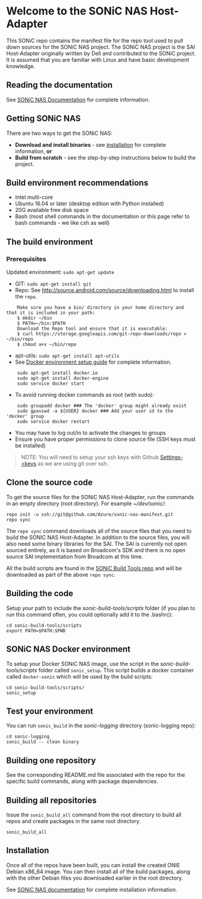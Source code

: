 
Welcome to the SONiC NAS Host-Adapter
======================================
This SONiC repo contains the manifest file for the repo tool used to pull down sources for the SONiC NAS project. The SONiC NAS project is the SAI Host-Adapter originally written by Dell and contributed to the SONiC project. It is assumed that you are familiar with Linux and have basic development knowledge.   

Reading the documentation
-------------------------
See [SONiC NAS Documentation](https://github.com/Azure/sonic-nas-manifest/wiki) for complete information.

Getting SONiC NAS
-----------------
There are two ways to get the SONiC NAS:

- **Download and install binaries** - see [installation](#Installation) for complete information, **or**
- **Build from scratch** - see the step-by-step instructions below to build the project.
 
Build environment recommendations
---------------------------------
- Intel multi-core
- Ubuntu 16.04 or later (desktop edition with Python installed)
- 20G available free disk space
- Bash (most shell commands in the documentation or this page refer to bash commands - we like csh as well)

The build environment
----------------------
### Prerequisites

Updated environment: `sudo apt-get update`
- GIT: `sudo apt-get install git`
- Repo: See http://source.android.com/source/downloading.html to install the `repo`.
```
    Make sure you have a bin/ directory in your home directory and that it is included in your path:
    $ mkdir ~/bin
    $ PATH=~/bin:$PATH
    Download the Repo tool and ensure that it is executable:
    $ curl https://storage.googleapis.com/git-repo-downloads/repo > ~/bin/repo
    $ chmod a+x ~/bin/repo
```
- apt-utils: `sudo apt-get install apt-utils`
- See [Docker environment setup guide](https://docs.docker.com/engine/installation/linux/ubuntulinux/) for complete information.
```
    sudo apt-get install docker.io
    sudo apt-get install docker-engine
    sudo service docker start
```
- To avoid running docker commands as root (with sudo):
```
    sudo groupadd docker ### The 'docker' group might already exist
    sudo gpasswd -a ${USER} docker ### Add your user id to the 'docker' group
    sudo service docker restart
```
- You may have to log out/in to activate the changes to groups   
- Ensure you have proper permissions to clone source file (SSH keys must be installed)

> NOTE: You will need to setup your ssh keys with Github [Settings->keys](https://github.com/settings/keys) as we are using git over ssh. 

Clone the source code
---------------------
To get the source files for the SONiC NAS Host-Adapter, run the commands in an empty directory (root directory). For example *~/dev/sonic/*:
```
repo init -u ssh://git@github.com/Azure/sonic-nas-manifest.git
repo sync
```

The `repo sync` command downloads all of the source files that you need to build the SONIC NAS Host-Adapter. In addition to the source files, you will also need some binary libraries for the SAI. The SAI is currently not open sourced entirely, as it is based on Broadcom's SDK and there is no open source SAI implementation from Broadcom at this time.

All the build scripts are found in the [SONiC Build Tools repo](https://github.com/Azure/sonic-build-tools) and will be downloaded as part of the above `repo sync`.

Building the code
-----------------
Setup your path to include the *sonic-build-tools/scripts* folder (if you plan to run this command often, you could optionally add it to the .bashrc):
```
cd sonic-build-tools/scripts
export PATH=$PATH:$PWD
```

SONiC NAS Docker environment
----------------------------
To setup your Docker SONiC NAS image, use the script in the *sonic-build-tools/scripts* folder called `sonic_setup`. This script builds a docker container called `docker-sonic` which will be used by the build scripts:
```
cd sonic-build-tools/scripts/
sonic_setup
```

Test your environment
---------------------
You can run `sonic_build` in the *sonic-logging* directory (sonic-logging repo): 
```
cd sonic-logging
sonic_build -- clean binary
```

Building one repository
-----------------------
See the corresponding README.md file associated with the repo for the specific build commands, along with package dependencies.

Building all repositories
---------------------------
Issue the `sonic_build_all` command from the root directory to build all repos and create packages in the same root directory.
```
sonic_build_all
```

Installation
------------
Once all of the repos have been built, you can install the created ONIE Debian x86_64 image. You can then install all of the build packages, along with the other Debian files you downloaded earlier in the root directory.

See [SONiC NAS documentation](https://github.com/Azure/sonic-nas-manifest/wiki/Install-SONiC-Host-Adapter-on-Dell-S6000-Platform) for complete installation information.
